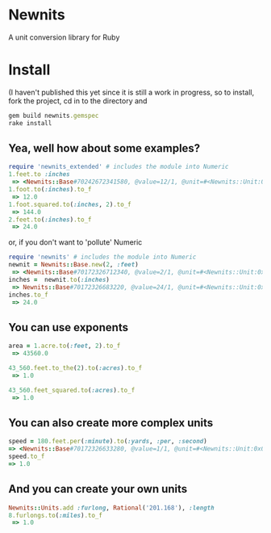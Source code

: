 Newnits
=======
A unit conversion library for Ruby

Install
=======
(I haven't published this yet since it is still a work in progress, so
to install, fork the project, cd in to the directory and

```ruby
gem build newnits.gemspec
rake install
```

Yea, well how about some examples?
----------------------------------

```ruby
require 'newnits_extended' # includes the module into Numeric
1.feet.to :inches
 => <Newnits::Base#70242672341580, @value=12/1, @unit=#<Newnits::Unit:0x007fc54b10e560>:inch, @to_f=12.0>
1.foot.to(:inches).to_f
 => 12.0
1.foot.squared.to(:inches, 2).to_f
 => 144.0
2.feet.to(:inches).to_f
 => 24.0 
```

or, if you don't want to 'pollute' Numeric

```ruby
require 'newnits' # includes the module into Numeric
newnit = Newnits::Base.new(2, :feet)
 => <Newnits::Base#70172326712340, @value=2/1, @unit=#<Newnits::Unit:0x007fa489365c38>:feet, @to_f=2.0>
inches =  newnit.to(:inches)
 => Newnits::Base#70172326683220, @value=24/1, @unit=#<Newnits::Unit:0x007fa48935c570>:inch, @to_f=24.0> 
inches.to_f
 => 24.0
```

You can use exponents
---------------------

```ruby
area = 1.acre.to(:feet, 2).to_f
 => 43560.0 

43_560.feet.to_the(2).to(:acres).to_f
 => 1.0

43_560.feet_squared.to(:acres).to_f
 => 1.0
```

You can also create more complex units
---------------------------------------


```ruby
speed = 180.feet.per(:minute).to(:yards, :per, :second)
=> <Newnits::Base#70172326633280, @value=1/1, @unit=#<Newnits::Unit:0x007fa489345d98>:yard, @to_f=1.0> 
speed.to_f
=> 1.0
```

And you can create your own units
---------------------------------

```ruby
Newnits::Units.add :furlong, Rational('201.168'), :length
8.furlongs.to(:miles).to_f
 => 1.0
```






